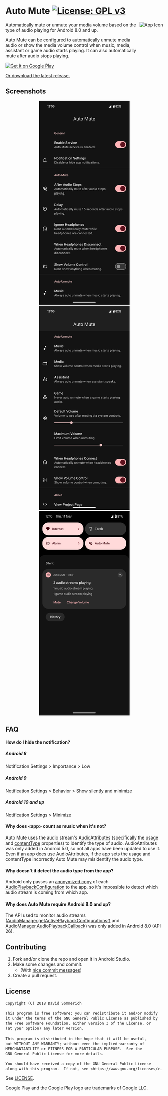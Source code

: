 # Auto Mute [![License: GPL v3](https://img.shields.io/badge/License-GPL%20v3-blue.svg)](https://www.gnu.org/licenses/gpl-3.0)

<img align="right" height="96px" alt="App Icon" src="app/src/main/ic_launcher-web.png">

Automatically mute or unmute your media volume based on the type of audio playing for Android 8.0 and up.

Auto Mute can be configured to automatically unmute media audio or show the media volume control when music, media, assistant or game audio starts playing. It can also automatically mute after audio stops playing.

[<img height="92px" alt="Get it on Google Play" src="https://play.google.com/intl/en_us/badges/images/generic/en_badge_web_generic.png">](https://play.google.com/store/apps/details?id=xyz.sommd.automute&pcampaignid=MKT-Other-global-all-co-prtnr-py-PartBadge-Mar2515-1)

[Or download the latest release.](https://github.com/sommd/auto-mute/releases/latest)

## Screenshots

<p align="center">
    <img width="290px" alt="Auto Mute Settings Screenshot" src=".readme/screenshots/auto_mute_settings.png">
    <img width="290px" alt="Auto Unmute Settings Screenshot" src=".readme/screenshots/auto_unmute_settings.png">
    <img width="290px" alt="Status Notification Screenshot" src=".readme/screenshots/status_notification.png">
</p>

## FAQ

#### How do I hide the notification?

##### Android 8

Notification Settings > Importance > Low

##### Android 9

Notification Settings > Behavior > Show silently and minimize

##### Android 10 and up

Notification Settings > Minimize

#### Why does \<app> count as music when it's not?

Auto Mute uses the audio stream's [AudioAttributes](https://developer.android.com/reference/android/media/AudioAttributes.html) (specifically the [usage](https://developer.android.com/reference/android/media/AudioAttributes.Builder.html#setUsage(int)) and [contentType](https://developer.android.com/reference/android/media/AudioAttributes.Builder.html#setContentType(int)) properties) to identify the type of audio. AudioAttributes was only added in Android 5.0, so not all apps have been updated to use it. Even if an app does use AudioAttributes, if the app sets the usage and contentType incorrectly Auto Mute may misidentify the audio type.

#### Why doesn't it detect the audio type from the app?

Android only passes an [anonymized copy](https://android.googlesource.com/platform/frameworks/base/+/android-8.1.0_r1/media/java/android/media/AudioPlaybackConfiguration.java#222) of each [AudioPlaybackConfiguration](https://developer.android.com/reference/android/media/AudioPlaybackConfiguration.html) to the app, so it's impossible to detect which audio stream is coming from which app.

#### Why does Auto Mute require Android 8.0 and up?

The API used to monitor audio streams ([AudioManager.getActivePlaybackConfigurations()](https://developer.android.com/reference/android/media/AudioManager.html#getActivePlaybackConfigurations()) and [AudioManager.AudioPlaybackCallback](https://developer.android.com/reference/android/media/AudioManager.AudioPlaybackCallback.html)) was only added in Android 8.0 (API 26).

## Contributing

1. Fork and/or clone the repo and open it in Android Studio.
2. Make some changes and commit.
    - (With [nice commit messages](https://github.com/agis/git-style-guide#commits))
3. Create a pull request.

## License

```
Copyright (C) 2018 David Sommerich

This program is free software: you can redistribute it and/or modify
it under the terms of the GNU General Public License as published by
the Free Software Foundation, either version 3 of the License, or
(at your option) any later version.

This program is distributed in the hope that it will be useful,
but WITHOUT ANY WARRANTY; without even the implied warranty of
MERCHANTABILITY or FITNESS FOR A PARTICULAR PURPOSE.  See the
GNU General Public License for more details.

You should have received a copy of the GNU General Public License
along with this program.  If not, see <https://www.gnu.org/licenses/>.
```

See [LICENSE](/LICENSE).

Google Play and the Google Play logo are trademarks of Google LLC.
